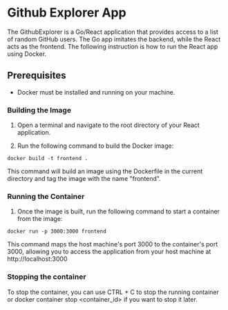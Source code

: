 # Github Explorer App

The GithubExplorer is a Go/React application that provides access to a list of random GitHub users. The Go app imitates the backend, while the React acts as the frontend. The following instruction is how to run the React app using Docker.

## Prerequisites

- Docker must be installed and running on your machine.

### Building the Image

1. Open a terminal and navigate to the root directory of your React application.

2. Run the following command to build the Docker image:

```
docker build -t frontend .
```

This command will build an image using the Dockerfile in the current directory and tag the image with the name "frontend".

### Running the Container

1. Once the image is built, run the following command to start a container from the image:

```
docker run -p 3000:3000 frontend
```

This command maps the host machine's port 3000 to the container's port 3000, allowing you to access the application from your host machine at http://localhost:3000

### Stopping the container

To stop the container, you can use CTRL + C to stop the running container or docker container stop <container_id> if you want to stop it later.
